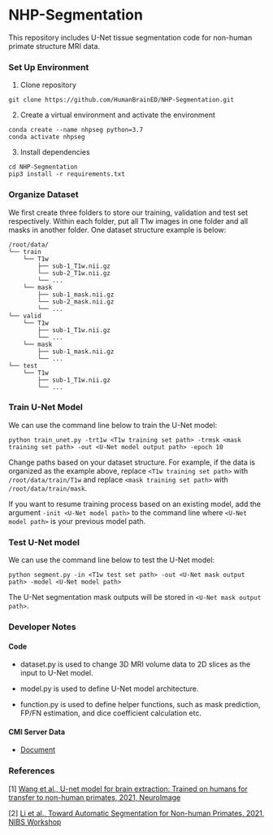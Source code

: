 # NHP-Segmentation

This repository includes U-Net tissue segmentation code for non-human primate structure MRI data. 

### Set Up Environment

1. Clone repository
```
git clone https://github.com/HumanBrainED/NHP-Segmentation.git
```

2. Create a virtual environment and activate the environment
```
conda create --name nhpseg python=3.7
conda activate nhpseg
```

3. Install dependencies
```
cd NHP-Segmentation
pip3 install -r requirements.txt
```

### Organize Dataset

We first create three folders to store our training, validation and test set respectively. Within each folder, put all T1w images in one folder and all masks in another folder. One dataset structure example is below:
```
/root/data/
└── train
    └── T1w
        ├── sub-1_T1w.nii.gz
        └── sub-2_T1w.nii.gz
        └── ...
    └── mask
        ├── sub-1_mask.nii.gz
        └── sub-2_mask.nii.gz
        └── ...
└── valid
    └── T1w
        ├── sub-1_T1w.nii.gz
        └── ...
    └── mask
        ├── sub-1_mask.nii.gz
        └── ...
└── test
    └── T1w
        ├── sub-1_T1w.nii.gz
        └── ...
```

### Train U-Net Model

We can use the command line below to train the U-Net model:
```
python train_unet.py -trt1w <T1w training set path> -trmsk <mask training set path> -out <U-Net model output path> -epoch 10
```

Change paths based on your dataset structure. For example, if the data is organized as the example above, replace `<T1w training set path>` with `/root/data/train/T1w` and replace `<mask training set path>` with `/root/data/train/mask`.

If you want to resume training process based on an existing model, add the argument `-init <U-Net model path>` to the command line where `<U-Net model path>` is your previous model path.

### Test U-Net model

We can use the command line below to test the U-Net model:
```
python segment.py -in <T1w test set path> -out <U-Net mask output path> -model <U-Net model path>
```

The U-Net segmentation mask outputs will be stored in `<U-Net mask output path>`.

### Developer Notes

#### Code

- dataset.py is used to change 3D MRI volume data to 2D slices as the input to U-Net model.

- model.py is used to define U-Net model architecture.

- function.py is used to define helper functions, such as mask prediction, FP/FN estimation, and dice coefficient calculation etc.

#### CMI Server Data

- [Document](https://docs.google.com/document/d/1_LHjuYDsaXAJn5XrTBV70_s7d9sL3r7eQZobXxzcIlo/edit?usp=sharing)

### References

[1] [Wang et al., U-net model for brain extraction: Trained on humans for transfer to non-human primates, 2021, NeuroImage](https://www.sciencedirect.com/science/article/pii/S1053811921002780)

[2] [Li et al., Toward Automatic Segmentation for Non-human Primates, 2021, NIBS Workshop](https://nibs-workshop.umn.edu/sites/nibs-workshop.umn.edu/files/2021-06/Xinhui_Li.pdf)